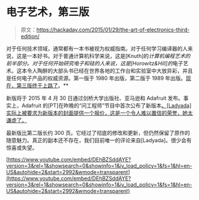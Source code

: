 # 电子艺术，第三版

> 原文：<https://hackaday.com/2015/01/29/the-art-of-electronics-third-edition/>

对于任何技术领域，通常都有一本书被视为权威指南。对于任何学习编译器的人来说，这是一本好书。对于普通计算机科学来说，这是[Knuth]的*计算机编程艺术的前半部分。对于任何开始研究电子和硅的人来说，这是[Horowitz&Hill]的*电子艺术。这本令人陶醉的大部头书已经在世界各地的工作台和实验室中大放异彩，并且是任何电子产品的权威资源。第一版于 1980 年出版，第二版于 1989 年出版。[现在，第三版终于上路了](https://blog.adafruit.com/2015/01/29/breaking-news-the-art-of-electronics-3rd-edition-by-horowitz-hill-hardcover-third-edition/)。**

新版将于 2015 年 4 月 30 日通过剑桥大学出版社、亚马逊和 Adafruit 发布。事实上，Adafruit 的[PT]在昨晚的“问工程师”节目中首次公布了新版本[。[Ladyada]实际上被要求为新版本的封面提供一个报价，这是一个令人难以置信的荣誉，她太谦虚了。](https://www.youtube.com/watch?v=DEhBZSddAYE#t=2992)

最新版比第二版长约 300 页。它经过了彻底的修改和更新，但仍然保留了原作的随意魅力。真正的副本还不存在，我们目前唯一的评论来自[Ladyada]。很少会有惊喜或失望。

[https://www.youtube.com/embed/DEhBZSddAYE?version=3&rel=1&showsearch=0&showinfo=1&iv_load_policy=1&fs=1&hl=en-US&autohide=2&start=2992&wmode=transparent](https://www.youtube.com/embed/DEhBZSddAYE?version=3&rel=1&showsearch=0&showinfo=1&iv_load_policy=1&fs=1&hl=en-US&autohide=2&start=2992&wmode=transparent)